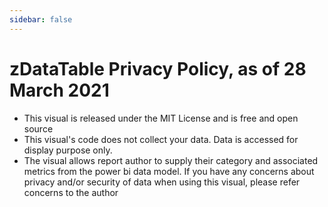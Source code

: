 ```yaml
---
sidebar: false
---
```


# zDataTable Privacy Policy, as of 28 March 2021

- This visual is released under the MIT License and is free and open source
- This visual's code does not collect your data. Data is accessed for display purpose only.
- The visual allows report author to supply their category and associated metrics from the power bi data model. If you have any concerns about privacy and/or security of data when using this visual, please refer concerns to the author
